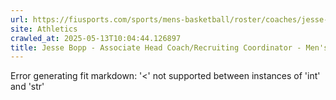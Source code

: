 ```yaml
---
url: https://fiusports.com/sports/mens-basketball/roster/coaches/jesse-bopp/3231
site: Athletics
crawled_at: 2025-05-13T10:04:44.126897
title: Jesse Bopp - Associate Head Coach/Recruiting Coordinator - Men's Basketball Coaches - FIU Athletics
---
```


Error generating fit markdown: '<' not supported between instances of 'int' and 'str'